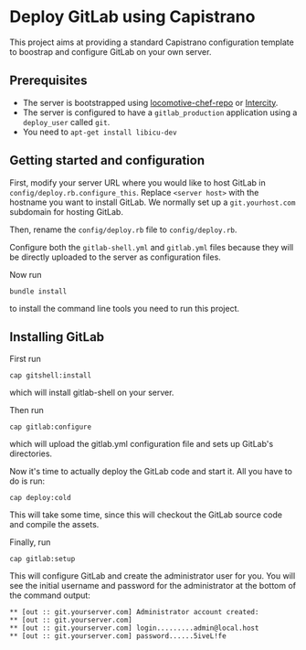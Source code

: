 Deploy GitLab using Capistrano
==============================

This project aims at providing a standard Capistrano configuration template to boostrap and configure GitLab on your own server.

## Prerequisites

* The server is bootstrapped using [locomotive-chef-repo](https://github.com/firmhouse/locomotive-chef-repo) or [Intercity](http://intercityup.com).
* The server is configured to have a `gitlab_production` application using a `deploy_user` called `git`.
* You need to `apt-get install libicu-dev`

## Getting started and configuration

First, modify your server URL where you would like to host GitLab in `config/deploy.rb.configure_this`. Replace `<server host>` with the hostname you want to install GitLab. We normally set up a `git.yourhost.com` subdomain for hosting GitLab.

Then, rename the `config/deploy.rb` file to `config/deploy.rb`.

Configure both the `gitlab-shell.yml` and `gitlab.yml` files because they will be directly uploaded to the server as configuration files.

Now run

```
bundle install
```

to install the command line tools you need to run this project.

## Installing GitLab

First run

```
cap gitshell:install
```

which will install gitlab-shell on your server.

Then run

```
cap gitlab:configure
```

which will upload the gitlab.yml configuration file and sets up GitLab's directories.

Now it's time to actually deploy the GitLab code and start it. All you have to do is run:

```
cap deploy:cold
```

This will take some time, since this will checkout the GitLab source code and compile the assets.

Finally, run

```
cap gitlab:setup
```

This will configure GitLab and create the administrator user for you. You will see the initial username and password for the administrator at the bottom of the command output:

```
** [out :: git.yourserver.com] Administrator account created:
** [out :: git.yourserver.com]
** [out :: git.yourserver.com] login.........admin@local.host
** [out :: git.yourserver.com] password......5iveL!fe
```
